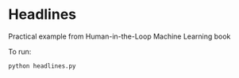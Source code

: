 # Headlines
Practical example from Human-in-the-Loop Machine Learning book

To run:

`python headlines.py`


